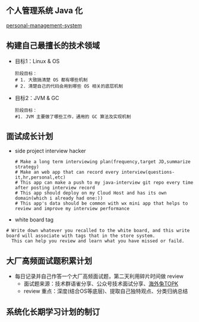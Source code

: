 ## 个人管理系统 Java 化

[personal-management-system](https://github.com/Volmarg/personal-management-system)



## 构建自己最擅长的技术领域

- 目标1：Linux & OS

  ```
  阶段目标：
  # 1. 大致搞清楚 OS 都有哪些机制
  # 2. 清楚自己的代码会用到哪些 OS 相关的底层机制
  ```

- 目标2：JVM & GC

  ```
  阶段目标：
  #1. JVM 主要做了哪些工作，通用的 GC 算法及实现机制
  ```

  

## 面试成长计划

- side project interview hacker
	
  ```
  # Make a long term interviewing plan(frequency,target JD,summarize strategy)
  # Make an web app that can record every interview(questions-it,hr,personal,etc)
  # This app can make a push to my java-interview git repo every time after posting interview record
  # This app should deploy on my Cloud Host and has its own domain(which i already had one:))
  # This app's data should be common with wx mini app that helps to review and improve my interview performance
  ```

 - white board tag

  ```
  # Write down whatever you recalled to the white board, and this write board will associate with tags that in the store system. 
	This can help you review and learn what you have missed or faild.
  ```

  

## 大厂高频面试题积累计划

- 每日记录并自己作答一个大厂高频面试题，第二天利用碎片时间做 review
  - 面试题来源：技术群语雀分享、公众号技术面试分享、[海外兔TOPK](https://osjobs.net/topk/)
  - review 重点：深度(结合OS等底层)、提取自己独特观点、分类归纳总结



## 系统化长期学习计划的制订



